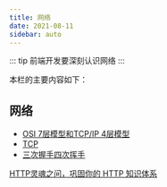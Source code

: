 ```yaml
---
title: 网络
date: 2021-08-11
sidebar: auto
---
```

::: tip
前端开发要深刻认识网络
:::

本栏的主要内容如下：
## 网络
- [OSI 7层模型和TCP/IP 4层模型](./netmodle.md)
- [TCP](./tcp.md)
- [三次握手四次挥手](./tcpconnect.md)

[HTTP灵魂之问，巩固你的 HTTP 知识体系](https://juejin.cn/post/6844904100035821575)